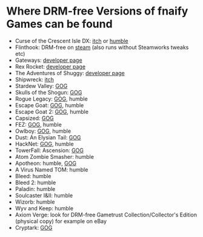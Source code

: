 Where DRM-free Versions of fnaify Games can be found
====================================================

* Curse of the Crescent Isle DX: [itch](https://1amowery.itch.io/curse-of-the-crescent-isle-dx) or [humble](https://www.humblebundle.com/store/curse-of-the-crescent-isle-dx?hmb_source=search_bar)
* Flinthook: DRM-free on [steam](http://store.steampowered.com/app/401710/Flinthook/) (also runs without Steamworks tweaks etc)
* Gateways: [developer page](http://www.smudgedcat.com/gateways.htm)
* Rex Rocket: [developer page](http://castlepixel.com/rexrocket/)
* The Adventures of Shuggy: [developer page](http://www.smudgedcat.com/shuggy.htm)
* Shipwreck: [itch](https://brushfiregames.itch.io/shipwreck/)
* Stardew Valley: [GOG](https://www.gog.com/game/stardew_valley)
* Skulls of the Shogun: [GOG](https://www.gog.com/game/skulls_of_the_shogun)
* Rogue Legacy: [GOG](https://www.gog.com/game/rogue_legacy), humble
* Escape Goat: [GOG](https://www.gog.com/game/escape_goat), humble
* Escape Goat 2: [GOG](https://www.gog.com/game/escape_goat_2), humble
* Capsized: [GOG](https://www.gog.com/game/capsized)
* FEZ: [GOG](https://www.gog.com/game/fez), humble
* Owlboy: [GOG](https://www.gog.com/game/owlboy), humble
* Dust: An Elysian Tail: [GOG](https://www.gog.com/game/dust_an_elysian_tail)
* HackNet: [GOG](https://www.gog.com/game/hacknet), humble
* TowerFall: Ascension: [GOG](https://www.gog.com/game/towerfall_ascension)
* Atom Zombie Smasher: humble
* Apotheon: humble, [GOG](https://www.gog.com/game/apotheon)
* A Virus Named TOM: humble
* Bleed: humble
* Bleed 2: humble
* Paladin: humble
* Soulcaster I&II: humble
* Wizorb: humble
* Wyv and Keep: humble
* Axiom Verge: look for DRM-free Gametrust Collection/Collector's Edition (physical copy) for example on eBay
* Cryptark: [GOG](https://www.gog.com/game/cryptark)
